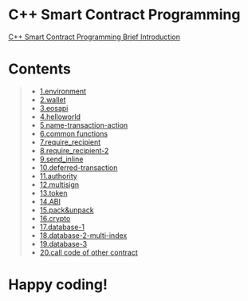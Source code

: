 # C++ Smart Contract Programming

[C++ Smart Contract Programming Brief Introduction](https://youtu.be/3s2IW0o7bdE)


# Contents

> - [1.environment](html/01.environment.ipynb)
> - [2.wallet](html/02.wallet.ipynb)
> - [3.eosapi](html/03.eosapi.ipynb)
> - [4.helloworld](html/04.helloworld.ipynb)
> - [5.name-transaction-action](html/05.name-transaction-action.ipynb)
> - [6.common functions](html/06.common-functions.ipynb)
> - [7.require_recipient](html/07.require_recipient.ipynb)
> - [8.require_recipient-2](html/08.require_recipient-2.ipynb)
> - [9.send_inline](html/09.send_inline.ipynb)
> - [10.deferred-transaction](html/10.deffered_transanction.ipynb)
> - [11.authority](html/11.authority.ipynb)
> - [12.multisign](html/12.multi-sign.ipynb)
> - [13.token](html/13.token.ipynb)
> - [14.ABI](html/14.abi.ipynb)
> - [15.pack&unpack](html/15.pack&unpack.ipynb)
> - [16.crypto](html/16.crypto.ipynb)
> - [17.database-1](html/17.database-1.ipynb)
> - [18.database-2-multi-index](html/18.database-multiindex.ipynb)
> - [19.database-3](html/19.database-3.ipynb)
> - [20.call code of other contract](html/20.call-other-contract.ipynb)

# Happy coding!